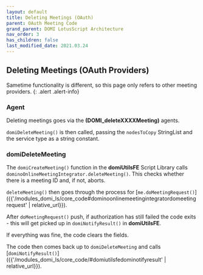 ```yaml
---
layout: default
title: Deleting Meetings (OAuth)
parent: OAuth Meeting Code
grand_parent: DOMI LotusScript Architecture
nav_order: 3
has_children: false
last_modified_date: 2021.03.24
---
```


## Deleting Meetings (OAuth Providers)

Sametime functionality is different, so this page only refers to other meeting providers.
{: .alert .alert-info}

### Agent

Deleting meetings goes via the **(DOMI_deleteXXXXMeeting)** agents.

`domiDeleteMeeting()` is then called, passing the `nodesToCopy` StringList and the service type as a string constant.

### domiDeleteMeeting

The `domiCreateMeeting()` function in the **domiUtilsFE** Script Library calls `dominoOnlineMeetingIntegrator.deleteMeeting()`. This checks whether there is a meeting ID and, if not, aborts.

`deleteMeeting()` then goes through the process for [`me.doMeetingRequest()`]({{'/modules_domi_ls/core_code#dominoonlinemeetingintegratordomeetingrequest' | relative_url}}).

After `doMeetingRequest()` push, if authorization has still failed the code exits - this will get picked up in `domiNotifyResult()` in **domiUtilsFE**.

If everything was fine, the code  clears the fields.

The code then comes back up to `domiDeleteMeeting` and calls [`domiNotifyResult()`]({{'/modules_domi_ls/core_code/#domiutilsfedominotifyresult' | relative_url}}).
